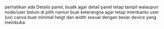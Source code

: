 perhatikan ada Details panel, buatk agar detail panel tetap tampil walaupun node/user belum di pilih namun buat keterangna agar tetap membantu user (ux) 
canva buat minimal heigt dan width sesuai dengan besar device yang membuka